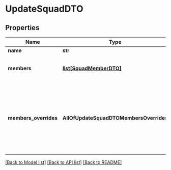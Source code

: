 # UpdateSquadDTO

## Properties
Name | Type | Description | Notes
------------ | ------------- | ------------- | -------------
**name** | **str** | This is the name of the squad. | [optional] 
**members** | [**list[SquadMemberDTO]**](SquadMemberDTO.md) | This is the list of assistants that make up the squad.  The call will start with the first assistant in the list. | 
**members_overrides** | **AllOfUpdateSquadDTOMembersOverrides** | This can be used to override all the assistants&#x27; settings and provide values for their template variables.  Both &#x60;membersOverrides&#x60; and &#x60;members[n].assistantOverrides&#x60; can be used together. First, &#x60;members[n].assistantOverrides&#x60; is applied. Then, &#x60;membersOverrides&#x60; is applied as a global override. | [optional] 

[[Back to Model list]](../README.md#documentation-for-models) [[Back to API list]](../README.md#documentation-for-api-endpoints) [[Back to README]](../README.md)

